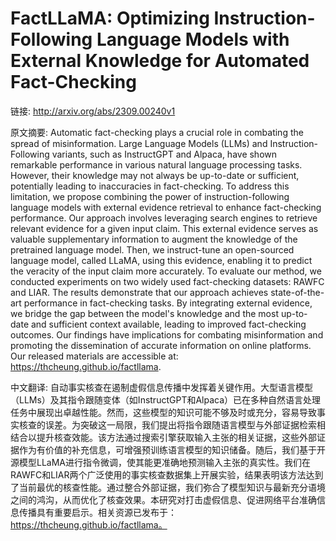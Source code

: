 # FactLLaMA: Optimizing Instruction-Following Language Models with External Knowledge for Automated Fact-Checking

链接: http://arxiv.org/abs/2309.00240v1

原文摘要:
Automatic fact-checking plays a crucial role in combating the spread of
misinformation. Large Language Models (LLMs) and Instruction-Following
variants, such as InstructGPT and Alpaca, have shown remarkable performance in
various natural language processing tasks. However, their knowledge may not
always be up-to-date or sufficient, potentially leading to inaccuracies in
fact-checking. To address this limitation, we propose combining the power of
instruction-following language models with external evidence retrieval to
enhance fact-checking performance. Our approach involves leveraging search
engines to retrieve relevant evidence for a given input claim. This external
evidence serves as valuable supplementary information to augment the knowledge
of the pretrained language model. Then, we instruct-tune an open-sourced
language model, called LLaMA, using this evidence, enabling it to predict the
veracity of the input claim more accurately. To evaluate our method, we
conducted experiments on two widely used fact-checking datasets: RAWFC and
LIAR. The results demonstrate that our approach achieves state-of-the-art
performance in fact-checking tasks. By integrating external evidence, we bridge
the gap between the model's knowledge and the most up-to-date and sufficient
context available, leading to improved fact-checking outcomes. Our findings
have implications for combating misinformation and promoting the dissemination
of accurate information on online platforms. Our released materials are
accessible at: https://thcheung.github.io/factllama.

中文翻译:
自动事实核查在遏制虚假信息传播中发挥着关键作用。大型语言模型（LLMs）及其指令跟随变体（如InstructGPT和Alpaca）已在多种自然语言处理任务中展现出卓越性能。然而，这些模型的知识可能不够及时或充分，容易导致事实核查的误差。为突破这一局限，我们提出将指令跟随语言模型与外部证据检索相结合以提升核查效能。该方法通过搜索引擎获取输入主张的相关证据，这些外部证据作为有价值的补充信息，可增强预训练语言模型的知识储备。随后，我们基于开源模型LLaMA进行指令微调，使其能更准确地预测输入主张的真实性。我们在RAWFC和LIAR两个广泛使用的事实核查数据集上开展实验，结果表明该方法达到了当前最优的核查性能。通过整合外部证据，我们弥合了模型知识与最新充分语境之间的鸿沟，从而优化了核查效果。本研究对打击虚假信息、促进网络平台准确信息传播具有重要启示。相关资源已发布于：https://thcheung.github.io/factllama。

